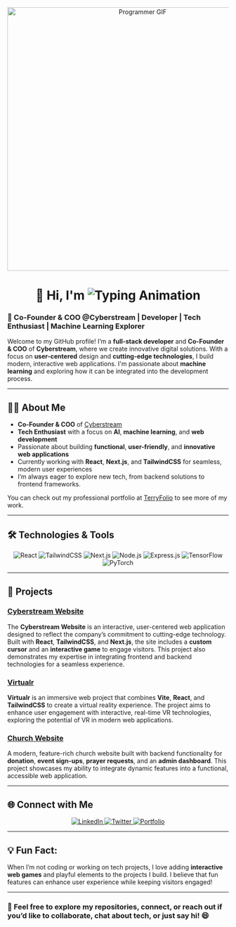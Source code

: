 <!-- Header GIF -->
<div align="center">
  <img src="[https://images.app.goo.gl/Px5MsuQAfmHzESRB8](https://encrypted-tbn0.gstatic.com/images?q=tbn:ANd9GcQMw8u9XAejBmmCbaNBvfxpgOB4-0I44HhmdA&s)" alt="Programmer GIF" width="600" />
</div>

<!-- Animated Name with Typing Effect -->
<h1 align="center">
  👋 Hi, I'm <span>
    <img src="https://readme-typing-svg.demolab.com?font=Fira+Code&size=35&duration=4000&pause=1000&color=3498db&center=true&vCenter=true&width=435&lines=Hirwa+Shema+Terry" alt="Typing Animation" />
  </span>
</h1>

### 🚀 Co-Founder & COO @Cyberstream | Developer | Tech Enthusiast | Machine Learning Explorer

Welcome to my GitHub profile! I’m a **full-stack developer** and **Co-Founder & COO** of **Cyberstream**, where we create innovative digital solutions. With a focus on **user-centered** design and **cutting-edge technologies**, I build modern, interactive web applications. I'm passionate about **machine learning** and exploring how it can be integrated into the development process.

---

## 🧑‍💻 About Me
- **Co-Founder & COO** of [Cyberstream](https://cyberstream-six.vercel.app/)
- **Tech Enthusiast** with a focus on **AI**, **machine learning**, and **web development**
- Passionate about building **functional**, **user-friendly**, and **innovative web applications**
- Currently working with **React**, **Next.js**, and **TailwindCSS** for seamless, modern user experiences
- I’m always eager to explore new tech, from backend solutions to frontend frameworks.

You can check out my professional portfolio at [TerryFolio](https://terryfolio.vercel.app/) to see more of my work.

---

## 🛠️ Technologies & Tools
<div align="center">
  <img src="https://img.shields.io/badge/React-%2320232a.svg?style=flat&logo=react&logoColor=%2361DAFB" alt="React" />
  <img src="https://img.shields.io/badge/TailwindCSS-%2338B2AC.svg?style=flat&logo=tailwind-css&logoColor=white" alt="TailwindCSS" />
  <img src="https://img.shields.io/badge/Next.js-%000000.svg?style=flat&logo=nextdotjs&logoColor=white" alt="Next.js" />
  <img src="https://img.shields.io/badge/Node.js-%2343853D.svg?style=flat&logo=nodedotjs&logoColor=white" alt="Node.js" />
  <img src="https://img.shields.io/badge/Express.js-%23000000.svg?style=flat&logo=express&logoColor=white" alt="Express.js" />
  <img src="https://img.shields.io/badge/TensorFlow-%23FF6F00.svg?style=flat&logo=tensorflow&logoColor=white" alt="TensorFlow" />
  <img src="https://img.shields.io/badge/PyTorch-%23EE4C2C.svg?style=flat&logo=pytorch&logoColor=white" alt="PyTorch" />
</div>

---

## 🚀 Projects

### [Cyberstream Website](https://cyberstream.com)
The **Cyberstream Website** is an interactive, user-centered web application designed to reflect the company’s commitment to cutting-edge technology. Built with **React**, **TailwindCSS**, and **Next.js**, the site includes a **custom cursor** and an **interactive game** to engage visitors. This project also demonstrates my expertise in integrating frontend and backend technologies for a seamless experience.

### [Virtualr](https://github.com/hirwaterry/virtualr)
**Virtualr** is an immersive web project that combines **Vite**, **React**, and **TailwindCSS** to create a virtual reality experience. The project aims to enhance user engagement with interactive, real-time VR technologies, exploring the potential of VR in modern web applications.

### [Church Website](https://github.com/hirwaterry/church-website)
A modern, feature-rich church website built with backend functionality for **donation**, **event sign-ups**, **prayer requests**, and an **admin dashboard**. This project showcases my ability to integrate dynamic features into a functional, accessible web application.

---

## 🌐 Connect with Me
<div align="center">
  <a href="https://www.linkedin.com/in/hirwaterry/" target="_blank">
    <img src="https://img.shields.io/badge/LinkedIn-%230077B5.svg?style=for-the-badge&logo=linkedin&logoColor=white" alt="LinkedIn" />
  </a>
  <a href="https://twitter.com/hirwaterry" target="_blank">
    <img src="https://img.shields.io/badge/Twitter-%231DA1F2.svg?style=for-the-badge&logo=twitter&logoColor=white" alt="Twitter" />
  </a>
  <a href="https://terryfolio.vercel.app/" target="_blank">
    <img src="https://img.shields.io/badge/Portfolio-%23E4405F.svg?style=for-the-badge&logo=vercel&logoColor=white" alt="Portfolio" />
  </a>
</div>

---

## 💡 Fun Fact:
When I’m not coding or working on tech projects, I love adding **interactive web games** and playful elements to the projects I build. I believe that fun features can enhance user experience while keeping visitors engaged!

---

### 💬 Feel free to explore my repositories, connect, or reach out if you’d like to collaborate, chat about tech, or just say hi! 😄
